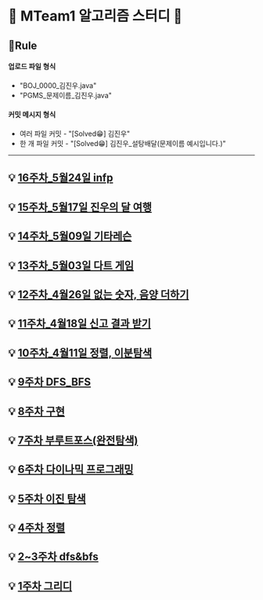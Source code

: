 # 🌈 MTeam1 알고리즘 스터디 🌈


## 📝Rule
#### 업로드 파일 형식
 - "BOJ_0000_김진우.java"
 - "PGMS_문제이름_김진우.java"

#### 커밋 메시지 형식 
  - 여러 파일 커밋 - "[Solved😁] 김진우"
  - 한 개 파일 커밋 - "[Solved😁] 김진우_설탕배달(문제이름 예시입니다.)"
  
---
## 💡 [16주차_5월24일 infp ](./22년도_15주차_5월17일)

## 💡 [15주차_5월17일 진우의 달 여행](./22년도_15주차_5월17일)

## 💡 [14주차_5월09일 기타레슨](./22년도_14주차_5월09일)

## 💡 [13주차_5월03일 다트 게임](./22년도_13주차_5월03일)

## 💡 [12주차_4월26일 없는 숫자, 음양 더하기](./22년도_12주차_4월26일)

## 💡 [11주차_4월18일 신고 결과 받기](./22년도_11주차_4월18일)

## 💡 [10주차_4월11일 정렬, 이분탐색](./22년도_10주차_4월11일) 

## 💡 [9주차 DFS_BFS](./22년도_9주차_3월28일_DFS_BFS) 

## 💡 [8주차 구현](./22년도_8주차_3월21일_구현)  

## 💡 [7주차 부루트포스(완전탐색)](./22년도_7주차_3월14일_브루트포스(완전탐색))

## 💡 [6주차 다이나믹 프로그래밍](./22년도_6주차_3월7일_다이나믹프로그래밍)

## 💡 [5주차 이진 탐색](./22년도_5주차_2월28일_이진탐색)

## 💡 [4주차 정렬](./22년도_4주차_2월21일_정렬)

## 💡 [2~3주차 dfs&bfs](./22년도_2,3주차_2월7일_dfs_bfs)

## 💡 [1주차 그리디](./22년도_1주차_1월31일_그리디)
